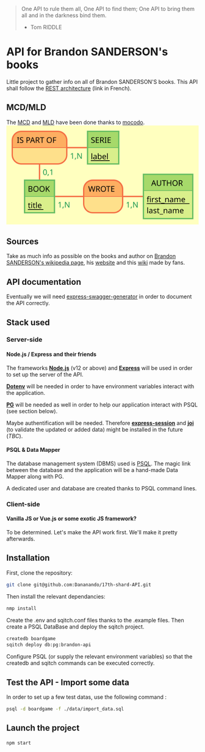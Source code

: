 > One API to rule them all, One API to find them; One API to bring them all and in the darkness bind them.
> - Tom RIDDLE

# API for Brandon SANDERSON's books

Little project to gather info on all of Brandon SANDERSON'S books.
This API shall follow the [REST architecture](https://practicalprogramming.fr/api-rest) (link in French).

## MCD/MLD

The [MCD](./conception/mcd.md) and [MLD](./conception/mld.md) have been done thanks to [mocodo](http://mocodo.wingi.net/).
![MCD_image](conception/Books.svg)

## Sources

Take as much info as possible on the books and author on [Brandon SANDERSON's wikipedia page](https://en.wikipedia.org/wiki/Brandon_Sanderson), his [website](https://www.brandonsanderson.com/) and this [wiki](https://coppermind.net/wiki/Coppermind:Welcome) made by fans.

## API documentation

Eventually we will need [express-swagger-generator](https://www.npmjs.com/package/express-swagger-generator) in order to document the API correctly.


## Stack used

### Server-side

#### Node.js / Express and their friends

The frameworks [__Node.js__](https://nodejs.org/en/download) (v12 or above) and [__Express__](https://www.npmjs.com/package/express) will be used in order to set up the server of the API.

[__Dotenv__](https://www.npmjs.com/package/dotenv) will be needed in order to have environment variables interact with the application.

[__PG__](https://www.npmjs.com/package/pg) will be needed as well in order to help our application interact with PSQL (see section below).

Maybe authentification will be needed. Therefore [__express-session__](https://www.npmjs.com/package/express-session) and [__joi__](https://www.npmjs.com/package/joi) (to validate the updated or added data) might be installed in the future (*TBC*).

#### PSQL & Data Mapper

The database management system (DBMS) used is [PSQL](https://www.postgresql.org/docs/13/app-psql.html).
The magic link between the database and the application will be a hand-made Data Mapper along with PG.

A dedicated user and database are created thanks to PSQL command lines.


### Client-side

#### Vanilla JS or Vue.js or some exotic JS framework?

To be determined. Let's make the API work first. We'll make it pretty afterwards.

## Installation

First, clone the repository:
```bash
git clone git@github.com:Dananando/17th-shard-API.git
```

Then install the relevant dependancies:
```bash
nmp install
```

Create the .env and sqitch.conf files thanks to the .example files. Then create a PSQL DataBase and deploy the sqitch project.

```bash
createdb boardgame
sqitch deploy db:pg:brandon-api
```

Configure PSQL (or supply the relevant environment variables) so that the createdb and sqitch commands can be executed correctly.

## Test the API - Import some data

In order to set up a few test datas, use the following command :

```bash
psql -d boardgame -f ./data/import_data.sql
```
## Launch the project

```bash
npm start
```
